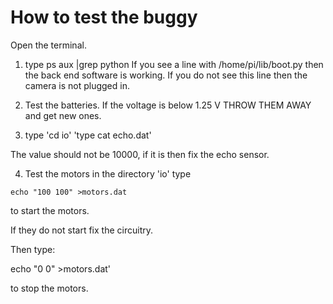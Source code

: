 How to test the buggy
=====================

Open the terminal.

1. type ps aux |grep python
If you see a line with /home/pi/lib/boot.py then the back end software is working.
If you do not see this line then the camera is not plugged in.

2. Test the batteries.
If the voltage is below 1.25 V THROW THEM AWAY and get new ones.

3. type 'cd io'
'type cat echo.dat'

The value should not be 10000, if it is then fix the echo sensor.

4. Test the motors
in the directory 'io'
type
~~~~
echo "100 100" >motors.dat
~~~~
to start the motors.

If they do not start fix the circuitry.

Then type:

echo "0 0" >motors.dat'

to stop the motors.
